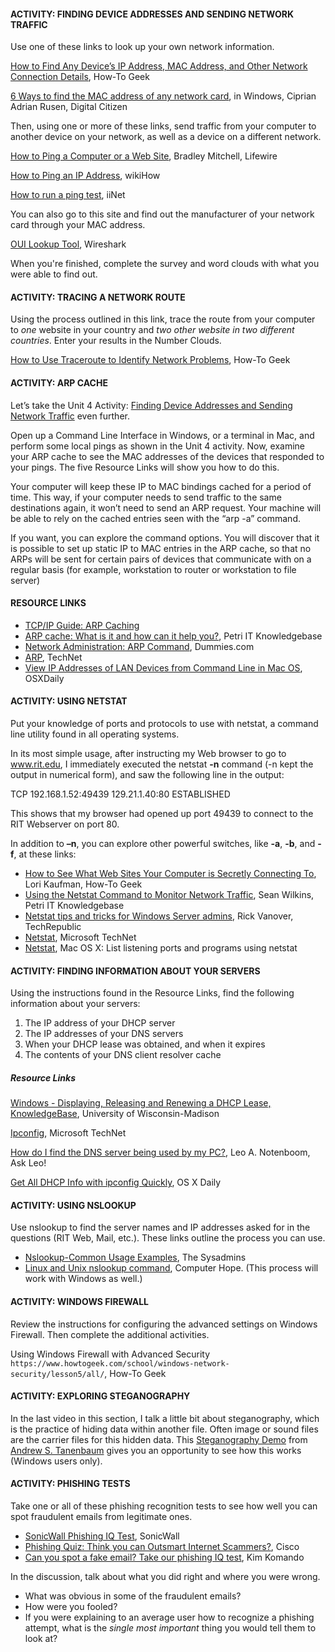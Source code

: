 #### ACTIVITY: FINDING DEVICE ADDRESSES AND SENDING NETWORK TRAFFIC

Use one of these links to look up your own network information.

[How to Find Any Device’s IP Address, MAC Address, and Other Network Connection Details](https://www.howtogeek.com/236838/how-to-find-any-devices-ip-address-mac-address-and-other-network-connection-details/), How-To Geek

[6 Ways to find the MAC address of any network card](http://www.digitalcitizen.life/4-ways-learn-mac-address-windows-7-windows-81), in Windows, Ciprian Adrian Rusen, Digital Citizen

Then, using one or more of these links, send traffic from your computer to another device on your network, as well as a device on a different network.

[How to Ping a Computer or a Web Site](https://www.lifewire.com/how-to-ping-computer-or-website-818405), Bradley Mitchell, Lifewire

[How to Ping an IP Address](http://www.wikihow.com/Ping-an-IP-Address), wikiHow

[How to run a ping test](https://iihelp.iinet.net.au/How_to_run_a_ping_test#toc_0), iiNet

You can also go to this site and find out the manufacturer of your network card through your MAC address.

[OUI Lookup Tool](https://www.wireshark.org/tools/oui-lookup.html), Wireshark

When you're finished, complete the survey and word clouds with what you were able to find out.



#### ACTIVITY: TRACING A NETWORK ROUTE

Using the process outlined in this link, trace the route from your computer to *one* website in your country and *two other website in two different countries*. Enter your results in the Number Clouds.

[How to Use Traceroute to Identify Network Problems](https://www.howtogeek.com/134132/how-to-use-traceroute-to-identify-network-problems/), How-To Geek



#### ACTIVITY: ARP CACHE

Let’s take the Unit 4 Activity: [Finding Device Addresses and Sending Network Traffic](https://courses.edx.org/courses/course-v1:RITx+CYBER501x+2T2018_2/jump_to_id/227be564324e4d1ab4ba04ccd09e2416) even further.

Open up a Command Line Interface in Windows, or a terminal in Mac, and perform some local pings as shown in the Unit 4 activity. Now, examine your ARP cache to see the MAC addresses of the devices that responded to your pings. The five Resource Links will show you how to do this.

Your computer will keep these IP to MAC bindings cached for a period of time. This way, if your computer needs to send traffic to the same destinations again, it won’t need to send an ARP request. Your machine will be able to rely on the cached entries seen with the “arp -a” command.

If you want, you can explore the command options. You will discover that it is possible to set up static IP to MAC entries in the ARP cache, so that no ARPs will be sent for certain pairs of devices that communicate with on a regular basis (for example, workstation to router or workstation to file server)

#### RESOURCE LINKS

- [TCP/IP Guide: ARP Caching](http://www.tcpipguide.com/free/t_ARPCaching.htm)
- [ARP cache: What is it and how can it help you?](https://www.petri.com/csc_arp_cache), Petri IT Knowledgebase
- [Network Administration: ARP Command](http://www.dummies.com/programming/networking/network-administration-arp-command/), Dummies.com
- [ARP](https://technet.microsoft.com/en-us/library/cc940107.aspx), TechNet
- [View IP Addresses of LAN Devices from Command Line in Mac OS](http://osxdaily.com/2016/11/03/view-lan-device-ip-address-arp/), OSXDaily



#### ACTIVITY: USING NETSTAT

Put your knowledge of ports and protocols to use with netstat, a command line utility found in all operating systems.

In its most simple usage, after instructing my Web browser to go to www.rit.edu, I immediately executed the netstat **-n** command (-n kept the output in numerical form), and saw the following line in the output:

TCP  192.168.1.52:49439  129.21.1.40:80  ESTABLISHED

This shows that my browser had opened up port 49439 to connect to the RIT Webserver on port 80.

In addition to **–n**, you can explore other powerful switches, like **-a**, **-b**, and **-f**, at these links:

- [How to See What Web Sites Your Computer is Secretly Connecting To](https://www.howtogeek.com/98601/easily-monitor-your-computers-internet-connection-activity/), Lori Kaufman, How-To Geek
- [Using the Netstat Command to Monitor Network Traffic](https://www.petri.com/netstat-command-monitor-network-traffic), Sean Wilkins, Petri IT Knowledgebase
- [Netstat tips and tricks for Windows Server admins](http://www.techrepublic.com/blog/the-enterprise-cloud/netstat-tips-and-tricks-for-windows-server-admins/), Rick Vanover, TechRepublic
- [Netstat](https://technet.microsoft.com/en-us/library/bb490947.aspx), Microsoft TechNet
- [Netstat](https://benohead.com/mac-netstat-list-ports-programs/), Mac OS X: List listening ports and programs using netstat



#### ACTIVITY: FINDING INFORMATION ABOUT YOUR SERVERS

Using the instructions found in the Resource Links, find the following information about your servers:

1. The IP address of your DHCP server
2. The IP addresses of your DNS servers
3. When your DHCP lease was obtained, and when it expires
4. The contents of your DNS client resolver cache

##### Resource Links

[Windows - Displaying, Releasing and Renewing a DHCP Lease, KnowledgeBase](https://kb.wisc.edu/page.php?id=562), University of Wisconsin-Madison

[Ipconfig](https://technet.microsoft.com/en-us/library/bb490921.aspx), Microsoft TechNet

[How do I find the DNS server being used by my PC?](http://ask-leo.com/how_do_i_find_the_dns_server_being_used_by_my_pc.html), Leo A. Notenboom, Ask Leo!

[Get All DHCP Info with ipconfig Quickly](http://osxdaily.com/2009/08/06/quickly-get-all-your-dhcp-info-with-ipconfig/), OS X Daily



#### ACTIVITY: USING NSLOOKUP

Use nslookup to find the server names and IP addresses asked for in the questions (RIT Web, Mail, etc.). These links outline the process you can use.

- [Nslookup-Common Usage Examples](https://blog.thesysadmins.co.uk/nslookup-common-usage-examples.html), The Sysadmins
- [Linux and Unix nslookup command](http://www.computerhope.com/unix/unslooku.htm), Computer Hope. (This process will work with Windows as well.)



#### ACTIVITY: WINDOWS FIREWALL

Review the instructions for configuring the advanced settings on Windows Firewall. Then complete the additional activities.

Using Windows Firewall with Advanced Security `https://www.howtogeek.com/school/windows-network-security/lesson5/all/`, How-To Geek



#### ACTIVITY: EXPLORING STEGANOGRAPHY

In the last video in this section, I talk a little bit about steganography, which is the practice of hiding data within another file. Often image or sound files are the carrier files for this hidden data. This [Steganography Demo](http://www.cs.vu.nl/~ast/books/mos2/zebras.html) from [Andrew S. Tanenbaum](https://en.wikipedia.org/wiki/Andrew_S._Tanenbaum) gives you an opportunity to see how this works (Windows users only).









#### ACTIVITY: PHISHING TESTS

Take one or all of these phishing recognition tests to see how well you can spot fraudulent emails from legitimate ones.

- [SonicWall Phishing IQ Test](https://www.sonicwall.com/phishing/), SonicWall
- [Phishing Quiz: Think you can Outsmart Internet Scammers?](https://www.opendns.com/phishing-quiz/), Cisco
- [Can you spot a fake email? Take our phishing IQ test](http://www.komando.com/tips/361345/can-you-spot-a-fake-email-take-our-phishing-iq-test), Kim Komando

In the discussion, talk about what you did right and where you were wrong.

- What was obvious in some of the fraudulent emails?
- How were you fooled?
- If you were explaining to an average user how to recognize a phishing attempt, what is the *single most important* thing you would tell them to look at?



